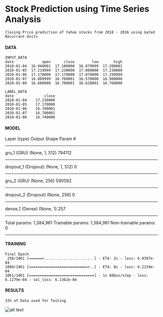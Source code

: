 # Stock Prediction using Time Series Analysis
	Closing Price prediction of Yahoo stocks from 2010 - 2016 using Gated Recurrant Units 

#### DATA
	INPUT_DATA
	date             open      close        low       high                                      
	2010-01-04  16.940001  17.100000  16.879999  17.200001
	2010-01-05  17.219999  17.230000  17.000000  17.230000
	2010-01-06  17.170000  17.170000  17.070000  17.299999
	2010-01-07  16.809999  16.700001  16.570000  16.900000
	2010-01-08  16.680000  16.700001  16.620001  16.760000

	LABEL_DATA
	date			  close
	2010-01-04    17.230000
	2010-01-05    17.170000
	2010-01-06    16.700001
	2010-01-07    16.700001
	2010-01-08    16.740000

#### MODEL
Layer (type)                 Output Shape              Param #   
_________________________________________________________________
gru_1 (GRU)                  (None, 1, 512)            794112    
_________________________________________________________________
dropout_1 (Dropout)          (None, 1, 512)            0         
_________________________________________________________________
gru_2 (GRU)                  (None, 256)               590592    
_________________________________________________________________
dropout_2 (Dropout)          (None, 256)               0         
_________________________________________________________________
dense_1 (Dense)              (None, 1)                 257       
_________________________________________________________________
Total params: 1,384,961
Trainable params: 1,384,961
Non-trainable params: 0
_________________________________________________________________

#### TRAINING
	Final Epoch
	 250/1061 [======>.......................] - ETA: 2s - loss: 6.0397e-04
	1000/1061 [===========================>..] - ETA: 0s - loss: 6.2159e-04
	1061/1061 [==============================] - 1s 886us/step - loss: 6.1279e-04 - val_loss: 6.1362e-04

#### RESULTS
    33% of Data used for Testing 
![alt text](https://github.com/jha-prateek/Stock-Prediction-RNN/blob/master/predicted_test.JPG)
